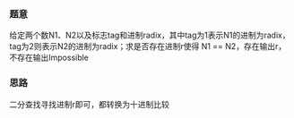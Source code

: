 ### 题意
给定两个数N1、N2以及标志tag和进制radix，其中tag为1表示N1的进制为radix，tag为2则表示N2的进制为radix；求是否存在进制r使得 N1 == N2，存在输出r，不存在输出Impossible

### 思路
二分查找寻找进制r即可，都转换为十进制比较